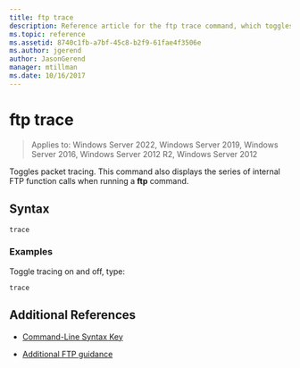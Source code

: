 ```yaml
---
title: ftp trace
description: Reference article for the ftp trace command, which toggles packet tracing.
ms.topic: reference
ms.assetid: 8740c1fb-a7bf-45c8-b2f9-61fae4f3506e
ms.author: jgerend
author: JasonGerend
manager: mtillman
ms.date: 10/16/2017
---
```


# ftp trace

>Applies to: Windows Server 2022, Windows Server 2019, Windows Server 2016, Windows Server 2012 R2, Windows Server 2012

Toggles packet tracing. This command also displays the series of internal FTP function calls when running a **ftp** command.

## Syntax

```
trace
```

### Examples

Toggle tracing on and off, type:

```
trace
```

## Additional References

- [Command-Line Syntax Key](command-line-syntax-key.md)

- [Additional FTP guidance](/previous-versions/orphan-topics/ws.10/cc756013(v=ws.10))

